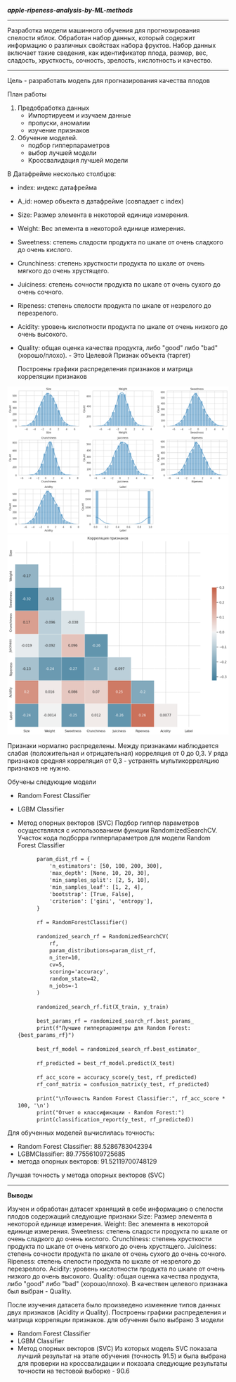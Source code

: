 ___apple-ripeness-analysis-by-ML-methods___
____
Разработка модели машинного обучения для прогнозирования спелости яблок.
Обработан набор данных, который содержит информацию о различных свойствах набора фруктов. 
Набор данных включает такие сведения, как идентификатор плода, размер, вес, сладость, хрусткость, сочность, зрелость, кислотность и качество.
____
Цель - разработать модель для прогназирования качества плодов

План работы
1. Предобработка данных
    - Импортируеем и изучаем данные
    - пропуски, аномалии
    - изучение признаков
2. Обучение моделей.
    - подбор гипперпараметров
    - выбор лучшей модели
    - Кроссвалидация лучшей модели

В Датафрейме несколько столбцов:
- index: индекс датафрейма
- A_id: номер объекта в датафрейме (совпадает с index)
- Size: Размер элемента в некоторой единице измерения.
- Weight: Вес элемента в некоторой единице измерения.
- Sweetness: степень сладости продукта по шкале от очень сладкого до очень кислого.
- Crunchiness: степень хрусткости продукта по шкале от очень мягкого до очень хрустящего.
- Juiciness: степень сочности продукта по шкале от очень сухого до очень сочного.
- Ripeness: степень спелости продукта по шкале от незрелого до перезрелого.
- Acidity: уровень кислотности продукта по шкале от очень низкого до очень высокого.
- Quality: общая оценка качества продукта, либо "good" либо "bad" (хорошо/плохо). - Это Целевой Признак объекта (таргет)
  
  Построены графики распределения признаков и матрица корреляции признаков 

![Распределения признаков](https://github.com/Digital-Department-Vavilov-University/apple-ripeness-analysis-by-ML-methods/blob/main/Hist_plot.png)
![Матрица корреляции признаков](https://github.com/Digital-Department-Vavilov-University/apple-ripeness-analysis-by-ML-methods/blob/main/matrx_corr.png)

Признаки нормално распределены.
Между признаками наблюдается слабая (положительная и отрицательная) корреляция от 0 до 0,3. У ряда признаков средняя корреляция от 0,3 - устранять мультикорреляцию признаков не нужно.

Обучены следующие модели
- Random Forest Classifier
- LGBM Classifier
- Метод опорных векторов (SVC)
Подбор гиппер параметров осуществлялся с использованием функции RandomizedSearchCV.
Участок кода подборра гипперпараметров для модели Random Forest Classifier

            param_dist_rf = {
                'n_estimators': [50, 100, 200, 300],
                'max_depth': [None, 10, 20, 30],
                'min_samples_split': [2, 5, 10],
                'min_samples_leaf': [1, 2, 4],
                'bootstrap': [True, False],
                'criterion': ['gini', 'entropy'],
            }
            
            rf = RandomForestClassifier()
            
            randomized_search_rf = RandomizedSearchCV(
                rf,
                param_distributions=param_dist_rf,
                n_iter=10,
                cv=5,
                scoring='accuracy',
                random_state=42,
                n_jobs=-1
            )
            
            randomized_search_rf.fit(X_train, y_train)
            
            best_params_rf = randomized_search_rf.best_params_
            print(f"Лучшие гипперпараметры для Random Forest: {best_params_rf}")
            
            best_rf_model = randomized_search_rf.best_estimator_
            
            rf_predicted = best_rf_model.predict(X_test)
            
            rf_acc_score = accuracy_score(y_test, rf_predicted)
            rf_conf_matrix = confusion_matrix(y_test, rf_predicted)

            print("\nТочность Random Forest Classifier:", rf_acc_score * 100, '\n')
            print("Отчет о классификации - Random Forest:")
            print(classification_report(y_test, rf_predicted))

  
Для обученных моделей вычислилась точность:
-  Random Forest Classifier: 88.5286783042394
-  LGBMClassifier: 89.77556109725685
-  метода опорных векторов: 91.52119700748129

Лучшая точность у метода опорных векторов (SVC)
____
__Выводы__

Изучен и обработан датасет хранящий в себе информацию о спелости плодов содержащий следующие признаки
Size: Размер элемента в некоторой единице измерения.
Weight: Вес элемента в некоторой единице измерения.
Sweetness: степень сладости продукта по шкале от очень сладкого до очень кислого.
Crunchiness: степень хрусткости продукта по шкале от очень мягкого до очень хрустящего.
Juiciness: степень сочности продукта по шкале от очень сухого до очень сочного.
Ripeness: степень спелости продукта по шкале от незрелого до перезрелого.
Acidity: уровень кислотности продукта по шкале от очень низкого до очень высокого.
Quality: общая оценка качества продукта, либо "good" либо "bad" (хорошо/плохо).
В качествен целевого признака был выбран - Quality.

После изучения датасета было произведено изменение типов данных двух признаков (Acidity и  Quality).
Построены графики распределения и матрица корреляции признаков.
для обучения было выбрано 3 модели
- Random Forest Classifier
- LGBM Classifier
- Метод опорных векторов (SVC)
Из которых модель SVC показала лучший результат на этапе обучения (точность 91.5) и была выбрана для проверки на кроссвалидации и показала следующие результаты точности на тестовой выборке - 90.6
